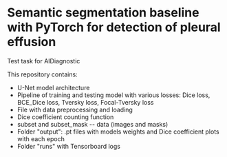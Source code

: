 #  Semantic segmentation baseline with PyTorch for detection of pleural effusion

Test task for AIDiagnostic

This repository contains:
- U-Net model architecture
- Pipeline of training and testing model with various losses: Dice loss, BCE_Dice loss, Tversky loss, Focal-Tversky loss
- File with data preprocessing and loading
- Dice coefficient counting function
- subset and subset_mask -- data (images and masks)
- Folder "output": .pt files with models weights and Dice coefficient plots with each epoch
- Folder "runs" with Tensorboard logs
